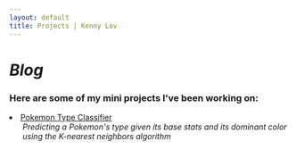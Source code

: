 ```yaml
---
layout: default
title: Projects | Kenny Lov
---
```

<style> 
nav ul li:nth-child(3) a{
 color: #64c2ec; 
 text-decoration:underline;
 text-decoration-color:#64c2ec;
}

</style>

# *Blog*
### Here are some of my mini projects I've been working on:

<p>
  <li><a href= "/projects/pokemon_classifier">Pokemon Type Classifier</a>
  <ul><i>Predicting a Pokemon's type given its base stats and its dominant color using the K-nearest neighbors algorithm</i></ul>
 </li>
 
 
</p>
